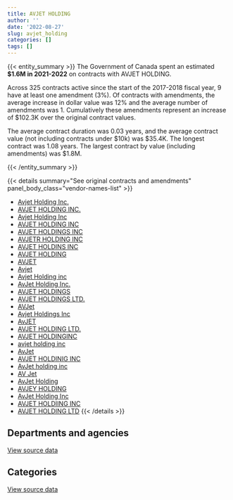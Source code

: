 ```yaml
---
title: AVJET HOLDING
author: ''
date: '2022-08-27'
slug: avjet_holding
categories: []
tags: []
---
```


<script src="/rmarkdown-libs/htmlwidgets/htmlwidgets.js"></script>
<link href="/rmarkdown-libs/datatables-css/datatables-crosstalk.css" rel="stylesheet" />
<script src="/rmarkdown-libs/datatables-binding/datatables.js"></script>
<script src="/rmarkdown-libs/jquery/jquery-3.6.0.min.js"></script>
<link href="/rmarkdown-libs/dt-core-bootstrap/css/dataTables.bootstrap.min.css" rel="stylesheet" />
<link href="/rmarkdown-libs/dt-core-bootstrap/css/dataTables.bootstrap.extra.css" rel="stylesheet" />
<script src="/rmarkdown-libs/dt-core-bootstrap/js/jquery.dataTables.min.js"></script>
<script src="/rmarkdown-libs/dt-core-bootstrap/js/dataTables.bootstrap.min.js"></script>
<link href="/rmarkdown-libs/crosstalk/css/crosstalk.min.css" rel="stylesheet" />
<script src="/rmarkdown-libs/crosstalk/js/crosstalk.min.js"></script>
<script src="/rmarkdown-libs/htmlwidgets/htmlwidgets.js"></script>
<link href="/rmarkdown-libs/datatables-css/datatables-crosstalk.css" rel="stylesheet" />
<script src="/rmarkdown-libs/datatables-binding/datatables.js"></script>
<script src="/rmarkdown-libs/jquery/jquery-3.6.0.min.js"></script>
<link href="/rmarkdown-libs/dt-core-bootstrap/css/dataTables.bootstrap.min.css" rel="stylesheet" />
<link href="/rmarkdown-libs/dt-core-bootstrap/css/dataTables.bootstrap.extra.css" rel="stylesheet" />
<script src="/rmarkdown-libs/dt-core-bootstrap/js/jquery.dataTables.min.js"></script>
<script src="/rmarkdown-libs/dt-core-bootstrap/js/dataTables.bootstrap.min.js"></script>
<link href="/rmarkdown-libs/crosstalk/css/crosstalk.min.css" rel="stylesheet" />
<script src="/rmarkdown-libs/crosstalk/js/crosstalk.min.js"></script>

{{< entity_summary >}}
The Government of Canada spent an estimated **\$1.6M in 2021-2022** on contracts with AVJET HOLDING.

Across 325 contracts active since the start of the 2017-2018 fiscal year, 9 have at least one amendment (3%). Of contracts with amendments, the average increase in dollar value was 12% and the average number of amendments was 1. Cumulatively these amendments represent an increase of \$102.3K over the original contract values.

The average contract duration was 0.03 years, and the average contract value (not including contracts under \$10k) was \$35.4K. The longest contract was 1.08 years. The largest contract by value (including amendments) was \$1.8M.

{{< /entity_summary >}}

{{< details summary="See original contracts and amendments" panel_body_class="vendor-names-list" >}}
- [Avjet Holding Inc.](https://search.open.canada.ca/en/ct/?sort=contract_value_f%20desc&page=1&search_text=%22Avjet%20Holding%20Inc.%22)
- [AVJET HOLDING INC.](https://search.open.canada.ca/en/ct/?sort=contract_value_f%20desc&page=1&search_text=%22AVJET%20HOLDING%20INC.%22)
- [Avjet Holding Inc](https://search.open.canada.ca/en/ct/?sort=contract_value_f%20desc&page=1&search_text=%22Avjet%20Holding%20Inc%22)
- [AVJET HOLDING INC](https://search.open.canada.ca/en/ct/?sort=contract_value_f%20desc&page=1&search_text=%22AVJET%20HOLDING%20INC%22)
- [AVJET HOLDINGS INC](https://search.open.canada.ca/en/ct/?sort=contract_value_f%20desc&page=1&search_text=%22AVJET%20HOLDINGS%20INC%22)
- [AVJETR HOLDING INC](https://search.open.canada.ca/en/ct/?sort=contract_value_f%20desc&page=1&search_text=%22AVJETR%20HOLDING%20INC%22)
- [AVJET HOLDINS INC](https://search.open.canada.ca/en/ct/?sort=contract_value_f%20desc&page=1&search_text=%22AVJET%20HOLDINS%20INC%22)
- [AVJET HOLDING](https://search.open.canada.ca/en/ct/?sort=contract_value_f%20desc&page=1&search_text=%22AVJET%20HOLDING%22)
- [AVJET](https://search.open.canada.ca/en/ct/?sort=contract_value_f%20desc&page=1&search_text=%22AVJET%22)
- [Avjet](https://search.open.canada.ca/en/ct/?sort=contract_value_f%20desc&page=1&search_text=%22Avjet%22)
- [Avjet Holding inc](https://search.open.canada.ca/en/ct/?sort=contract_value_f%20desc&page=1&search_text=%22Avjet%20Holding%20inc%22)
- [AvJet Holding Inc.](https://search.open.canada.ca/en/ct/?sort=contract_value_f%20desc&page=1&search_text=%22AvJet%20Holding%20Inc.%22)
- [AVJET HOLDINGS](https://search.open.canada.ca/en/ct/?sort=contract_value_f%20desc&page=1&search_text=%22AVJET%20HOLDINGS%22)
- [AVJET HOLDINGS LTD.](https://search.open.canada.ca/en/ct/?sort=contract_value_f%20desc&page=1&search_text=%22AVJET%20HOLDINGS%20LTD.%22)
- [AVJet](https://search.open.canada.ca/en/ct/?sort=contract_value_f%20desc&page=1&search_text=%22AVJet%22)
- [Avjet Holdings Inc](https://search.open.canada.ca/en/ct/?sort=contract_value_f%20desc&page=1&search_text=%22Avjet%20Holdings%20Inc%22)
- [AvJET](https://search.open.canada.ca/en/ct/?sort=contract_value_f%20desc&page=1&search_text=%22AvJET%22)
- [AVJET HOLDING LTD.](https://search.open.canada.ca/en/ct/?sort=contract_value_f%20desc&page=1&search_text=%22AVJET%20HOLDING%20LTD.%22)
- [AVJET HOLDINGINC](https://search.open.canada.ca/en/ct/?sort=contract_value_f%20desc&page=1&search_text=%22AVJET%20HOLDINGINC%22)
- [avjet holding inc](https://search.open.canada.ca/en/ct/?sort=contract_value_f%20desc&page=1&search_text=%22avjet%20holding%20inc%22)
- [AvJet](https://search.open.canada.ca/en/ct/?sort=contract_value_f%20desc&page=1&search_text=%22AvJet%22)
- [AVJET HOLDINIG INC](https://search.open.canada.ca/en/ct/?sort=contract_value_f%20desc&page=1&search_text=%22AVJET%20HOLDINIG%20INC%22)
- [AvJet holding inc](https://search.open.canada.ca/en/ct/?sort=contract_value_f%20desc&page=1&search_text=%22AvJet%20holding%20inc%22)
- [AV Jet](https://search.open.canada.ca/en/ct/?sort=contract_value_f%20desc&page=1&search_text=%22AV%20Jet%22)
- [AvJet Holding](https://search.open.canada.ca/en/ct/?sort=contract_value_f%20desc&page=1&search_text=%22AvJet%20Holding%22)
- [AVJEY HOLDING](https://search.open.canada.ca/en/ct/?sort=contract_value_f%20desc&page=1&search_text=%22AVJEY%20HOLDING%22)
- [AvJet Holding Inc](https://search.open.canada.ca/en/ct/?sort=contract_value_f%20desc&page=1&search_text=%22AvJet%20Holding%20Inc%22)
- [AVJET HOLDIING INC](https://search.open.canada.ca/en/ct/?sort=contract_value_f%20desc&page=1&search_text=%22AVJET%20HOLDIING%20INC%22)
- [AVJET HOLDING LTD](https://search.open.canada.ca/en/ct/?sort=contract_value_f%20desc&page=1&search_text=%22AVJET%20HOLDING%20LTD%22)
{{< /details >}}

## Departments and agencies

<div id="htmlwidget-1" style="width:100%;height:auto;" class="datatables html-widget"></div>
<script type="application/json" data-for="htmlwidget-1">{"x":{"style":"bootstrap","filter":"none","vertical":false,"data":[["<a href=\"/departments/dfatd-maecd/\">Global Affairs Canada<\/a>","<a href=\"/departments/dfo-mpo/\">Fisheries and Oceans Canada<\/a>","<a href=\"/departments/dnd-mdn/\">National Defence<\/a>","<a href=\"/departments/ec/\">Environment and Climate Change Canada<\/a>","<a href=\"/departments/nrc-cnrc/\">National Research Council Canada<\/a>","<a href=\"/departments/nrcan-rncan/\">Natural Resources Canada<\/a>","<a href=\"/departments/pc/\">Parks Canada<\/a>"],[1783960.59,28484.46,5861396.62,null,667092.75,null,10162.17],[null,null,1852810.6,null,31358.04,556954.47,45681.7],[null,null,370515.75,null,null,null,null],[null,28147.69,1544149.22,21832.52,40002,null,12778.21]],"container":"<table class=\"table table-striped table-hover row-border order-column display\">\n  <thead>\n    <tr>\n      <th>Department<\/th>\n      <th>2018-2019<\/th>\n      <th>2019-2020<\/th>\n      <th>2020-2021<\/th>\n      <th>2021-2022<\/th>\n    <\/tr>\n  <\/thead>\n<\/table>","options":{"order":[[4,"desc"]],"pageLength":10,"autoWidth":true,"columnDefs":[{"targets":1,"render":"function(data, type, row, meta) {\n    return type !== 'display' ? data : DTWidget.formatCurrency(data, \"$\", 2, 3, \",\", \".\", true, null);\n  }"},{"targets":2,"render":"function(data, type, row, meta) {\n    return type !== 'display' ? data : DTWidget.formatCurrency(data, \"$\", 2, 3, \",\", \".\", true, null);\n  }"},{"targets":3,"render":"function(data, type, row, meta) {\n    return type !== 'display' ? data : DTWidget.formatCurrency(data, \"$\", 2, 3, \",\", \".\", true, null);\n  }"},{"targets":4,"render":"function(data, type, row, meta) {\n    return type !== 'display' ? data : DTWidget.formatCurrency(data, \"$\", 2, 3, \",\", \".\", true, null);\n  }"},{"width":"16%","targets":[1,2,3,4]},{"className":"dt-right","targets":[1,2,3,4]}],"orderClasses":false}},"evals":["options.columnDefs.0.render","options.columnDefs.1.render","options.columnDefs.2.render","options.columnDefs.3.render"],"jsHooks":[]}</script>
<p class="text-right">
<a href="https://github.com/GoC-Spending/contracts-data/tree/main/data/out/vendors/avjet_holding/summary_by_fiscal_year_by_department.csv" class="source-data-link btn btn-link">View source data</a>
</p>

## Categories

<div id="htmlwidget-2" style="width:100%;height:auto;" class="datatables html-widget"></div>
<script type="application/json" data-for="htmlwidget-2">{"x":{"style":"bootstrap","filter":"none","vertical":false,"data":[["<a href=\"/categories/11_defence/\">Defence<\/a>","<a href=\"/categories/2_professional_services/\">Professional services<\/a>","<a href=\"/categories/5_transportation_and_logistics/\">Transportation and logistics<\/a>","<a href=\"/categories/6_industrial_products_and_services/\">Industrial products and services<\/a>"],[5861396.62,1783960.59,599250.68,106488.7],[1852810.6,null,633994.21,null],[370515.75,null,null,null],[1544149.22,null,83814.16,18946.26]],"container":"<table class=\"table table-striped table-hover row-border order-column display\">\n  <thead>\n    <tr>\n      <th>Category<\/th>\n      <th>2018-2019<\/th>\n      <th>2019-2020<\/th>\n      <th>2020-2021<\/th>\n      <th>2021-2022<\/th>\n    <\/tr>\n  <\/thead>\n<\/table>","options":{"order":[[4,"desc"]],"dom":"t","pageLength":30,"autoWidth":true,"columnDefs":[{"targets":1,"render":"function(data, type, row, meta) {\n    return type !== 'display' ? data : DTWidget.formatCurrency(data, \"$\", 2, 3, \",\", \".\", true, null);\n  }"},{"targets":2,"render":"function(data, type, row, meta) {\n    return type !== 'display' ? data : DTWidget.formatCurrency(data, \"$\", 2, 3, \",\", \".\", true, null);\n  }"},{"targets":3,"render":"function(data, type, row, meta) {\n    return type !== 'display' ? data : DTWidget.formatCurrency(data, \"$\", 2, 3, \",\", \".\", true, null);\n  }"},{"targets":4,"render":"function(data, type, row, meta) {\n    return type !== 'display' ? data : DTWidget.formatCurrency(data, \"$\", 2, 3, \",\", \".\", true, null);\n  }"},{"width":"16%","targets":[1,2,3,4]},{"className":"dt-right","targets":[1,2,3,4]}],"orderClasses":false,"lengthMenu":[10,25,30,50,100]}},"evals":["options.columnDefs.0.render","options.columnDefs.1.render","options.columnDefs.2.render","options.columnDefs.3.render"],"jsHooks":[]}</script>
<p class="text-right">
<a href="https://github.com/GoC-Spending/contracts-data/tree/main/data/out/vendors/avjet_holding/summary_by_fiscal_year_by_category.csv" class="source-data-link btn btn-link">View source data</a>
</p>
